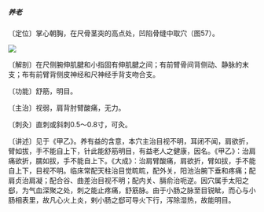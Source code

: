 ##### 养老

〔定位〕掌心朝胸，在尺骨茎突的高点处，凹陷骨缝中取穴（图57）。

![](img/图57.jpg)

〔解剖〕在尺侧腕伸肌腱和小指固有伸肌腱之间；有前臂骨间背侧动、静脉的末支；布有前臂背侧皮神经和尺神经手背支吻合支。

〔功能〕舒筋，明目。

〔主治〕视弱，肩背肘臂酸痛，无力。

〔刺灸〕直刺或斜刺0.5～0.8寸，可灸。

〔讲述〕见于《甲乙》。养有益的含意，本穴主治目视不明，耳闭不闻，肩欲折，臂如拔，手不能自上下，针此能舒筋明目，有益老人之健康，因名。《甲乙》：治肩痛欲折，臑如拔，手不能自上下。《大成》：治肩臂酸痛，肩欲折，臂如拔，手不能自上下，目视不明。临床常配天柱治目觉䀮䀮，配外关，阳池治腕下垂和疼痛；配肩贞治肩凝；配合谷、曲差治目视不明；配内关、膈俞治呃逆。因穴属手太阳之郄，为气血深聚之处，刺之能止疼痛，舒筋脉。由于小肠之脉至目锐眦，而心与小肠相表里，故凡心火上炎，剌小肠之郄可导火下行，泻除湿热，故能明目。
